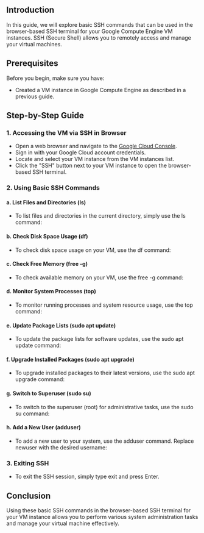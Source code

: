 ## Introduction
In this guide, we will explore basic SSH commands that can be used in the browser-based SSH terminal for your Google Compute Engine VM instances. SSH (Secure Shell) allows you to remotely access and manage your virtual machines.

## Prerequisites
Before you begin, make sure you have:
- Created a VM instance in Google Compute Engine as described in a previous guide.

## Step-by-Step Guide

### 1. Accessing the VM via SSH in Browser
- Open a web browser and navigate to the [Google Cloud Console](https://console.cloud.google.com/).
- Sign in with your Google Cloud account credentials.
- Locate and select your VM instance from the VM instances list.
- Click the "SSH" button next to your VM instance to open the browser-based SSH terminal.

### 2. Using Basic SSH Commands

#### a. List Files and Directories (ls)
- To list files and directories in the current directory, simply use the ls command:

#### b. Check Disk Space Usage (df)
- To check disk space usage on your VM, use the df command:

#### c. Check Free Memory (free -g)
- To check available memory on your VM, use the free -g command:

#### d. Monitor System Processes (top)
- To monitor running processes and system resource usage, use the top command:

#### e. Update Package Lists (sudo apt update)
- To update the package lists for software updates, use the sudo apt update command:

#### f. Upgrade Installed Packages (sudo apt upgrade)
- To upgrade installed packages to their latest versions, use the sudo apt upgrade command:

#### g. Switch to Superuser (sudo su)
- To switch to the superuser (root) for administrative tasks, use the sudo su command:

#### h. Add a New User (adduser)
- To add a new user to your system, use the adduser command. Replace newuser with the desired username:

### 3. Exiting SSH
- To exit the SSH session, simply type exit and press Enter.

## Conclusion
Using these basic SSH commands in the browser-based SSH terminal for your VM instance allows you to perform various system administration tasks and manage your virtual machine effectively.